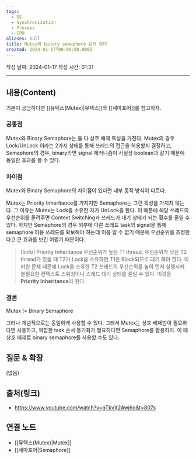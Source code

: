 ```yaml
---
tags:
  - OS
  - Synchronization
  - Process
  - CPU
aliases: null
title: Mutex와 binary semaphore 같지 않다
created: 2024-01-17T00:00:00.000Z
---
```

작성 날짜: 2024-01-17
작성 시간: 01:31


----
## 내용(Content)
기본이 궁금하다면 [[뮤텍스(Mutex)|뮤텍스]]와 [[세마포어]]를 참고하자.


### 공통점
Mutex와 Binary Semaphore는 둘 다 상호 배제 특성을 가진다.  Mutex의 경우 Lock/UnLock 이라는 2가지 상태를 통해 쓰레드의 접근을 허용할지 결정하고, Semaphore의 경우, binary라면 signal 메커니즘이 사실상 boolean과 같기 때문에 동일한 효과를 볼 수 있다.

### 차이점
Mutex와 Binary Semaphore의 차이점이 있다면 내부 동작 방식이 다르다. 

Mutex는  Priority Inheritance를 가지지만 Semaphore는 그런 특성을 가지지 않는다. 그 이유는 Mutex는 Lock을 소유한 자가 UnLock을 한다. 이 때문에 해당 쓰레드의 우선순위를 올려주면 Context Switching과 쓰레드가 대기 상태가 되는 횟수를 줄일 수 있다. 하지만 Semaphore의 경우 외부에 다른 쓰레드 task의 signal을 통해 semaphore 허용 쓰레드를 확보해야 하는데 이를 알 수 없기 때문에 우선순위를 조정한다고 큰 효과를 보긴 어렵기 때문이다.


>[!info] Priority Inheritance
>우선순위가 높은 T1 thread, 우선순위가 낮은 T2 thread가 있을 때 T2가 Lock을 소유하면 T1은 Block되므로 대기 해야 한다. 이러한 문제 때문에 Lock을 소유한 T2 쓰레드의 우선순위를 높여 먼저 실행시켜 불필요한 컨텍스트 스위칭이나 스레드 대기 상태를 줄일 수 있다. 이것을 **Priority Inheritance**라 한다.


### 결론
Mutex != Binary Semaphore

그러나 개념적으로는 동일하게 사용할 수 있다. 그래서 Mutex는 상호 배제만이 필요하다면 사용하고, 복잡한 task 순서 동기화가 필요하다면 Semaphore를 활용하자. 이 때 상호 배제로 binary semaphore를 사용할 수도 있다.
## 질문 & 확장

(없음)

## 출처(링크)
- https://www.youtube.com/watch?v=gTkvX2Awj6g&t=807s

## 연결 노트
- [[뮤텍스(Mutex)|Mutex]]
- [[세마포어|Semaphore]]









